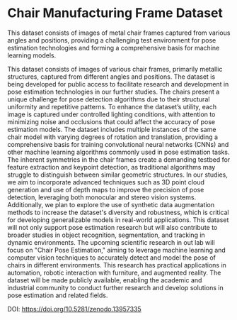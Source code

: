 # Chair Manufacturing Frame Dataset

This dataset consists of images of metal chair frames captured from various angles and positions, providing a challenging test environment for pose estimation technologies and forming a comprehensive basis for machine learning models.

This dataset consists of images of various chair frames, primarily metallic structures, captured from different angles and positions. The dataset is being developed for public access to facilitate research and development in pose estimation technologies in our further studies. The chairs present a unique challenge for pose detection algorithms due to their structural uniformity and repetitive patterns. To enhance the dataset’s utility, each image is captured under controlled lighting conditions, with attention to minimizing noise and occlusions that could affect the accuracy of pose estimation models. The dataset includes multiple instances of the same chair model with varying degrees of rotation and translation, providing a comprehensive basis for training convolutional neural networks (CNNs) and other machine learning algorithms commonly used in pose estimation tasks. The inherent symmetries in the chair frames create a demanding testbed for feature extraction and keypoint detection, as traditional algorithms may struggle to distinguish between similar geometric structures. In our studies, we aim to incorporate advanced techniques such as 3D point cloud generation and use of depth maps to improve the precision of pose detection, leveraging both monocular and stereo vision systems. Additionally, we plan to explore the use of synthetic data augmentation methods to increase the dataset's diversity and robustness, which is critical for developing generalizable models in real-world applications. This dataset will not only support pose estimation research but will also contribute to broader studies in object recognition, segmentation, and tracking in dynamic environments. The upcoming scientific research in out lab will focus on "Chair Pose Estimation," aiming to leverage machine learning and computer vision techniques to accurately detect and model the pose of chairs in different environments. This research has practical applications in automation, robotic interaction with furniture, and augmented reality. The dataset will be made publicly available, enabling the academic and industrial community to conduct further research and develop solutions in pose estimation and related fields.

DOI: https://doi.org/10.5281/zenodo.13957335
